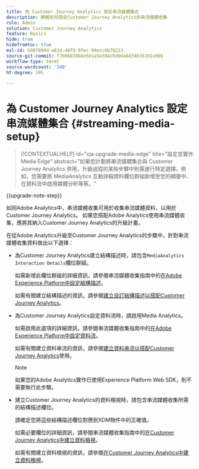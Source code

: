 ```yaml
---
title: 為 Customer Journey Analytics 設定串流媒體集合
description: 瞭解如何設定Customer Journey Analytics的串流媒體收集
role: Admin
solution: Customer Journey Analytics
feature: Basics
hide: true
hidefromtoc: true
exl-id: b807099d-a61d-48f9-9fec-94ecc6b76213
source-git-commit: f7b06838bbe5b1a5e304c6d0da6d34635391a90b
workflow-type: tm+mt
source-wordcount: '348'
ht-degree: 20%

---
```


# 為 Customer Journey Analytics 設定串流媒體集合 {#streaming-media-setup}

<!-- markdownlint-disable MD034 -->

>[!CONTEXTUALHELP]
>id="cja-upgrade-media-edge"
>title="設定並實作 Media Edge"
>abstract="如果您計劃將串流媒體集合與 Customer Journey Analytics 併用，升級過程的某些步驟中則需進行特定選擇。例如，您需要將 MediaAnalytics 互動詳細資料欄位群組新增至您的綱要中、在資料流中啟用媒體分析等等。"

<!-- markdownlint-enable MD034 -->

{{upgrade-note-step}}

如同Adobe Analytics中，串流媒體收集可用於收集串流媒體資料，以用於Customer Journey Analytics。 如果您搭配Adobe Analytics使用串流媒體收集，應將其納入Customer Journey Analytics的升級計畫。

在從Adobe Analytics升級至Customer Journey Analytics的步驟中，針對串流媒體收集資料做出以下選擇：

* 為Customer Journey Analytics建立結構描述時，請包含`MediaAnalytics Interaction Details`欄位群組。

  如需新增此欄位群組的詳細資訊，請參閱串流媒體收集指南中的[在Adobe Experience Platform中設定結構描述](https://experienceleague.adobe.com/en/docs/media-analytics/using/implementation/edge-recommended/media-edge-sdk/implementation-edge#set-up-the-schema-in-adobe-experience-platform)。

  如需有關建立結構描述的資訊，請參閱[建立自訂結構描述以搭配Customer Journey Analytics](/help/getting-started/cja-upgrade/cja-upgrade-schema-create.md)。

* 為Customer Journey Analytics設定資料流時，請啟用Media Analytics。

  如需啟用此選項的詳細資訊，請參閱串流媒體收集指南中的[在Adobe Experience Platform中設定資料流](https://experienceleague.adobe.com/en/docs/media-analytics/using/implementation/edge-recommended/media-edge-sdk/implementation-edge#configure-a-datastream-in-adobe-experience-platform)。

  如需有關建立資料串流的資訊，請參閱[建立資料串流以搭配Customer Journey Analytics](/help/getting-started/cja-upgrade/cja-upgrade-datastream.md)使用。

  >[!NOTE]
  >
  >如果您的Adobe Analytics實作已使用Experience Platform Web SDK，則不需要執行此步驟。

* 建立Customer Journey Analytics的資料檢視時，請包含串流媒體收集所需的結構描述欄位。

  請確定您將這些結構描述欄位對應到XDM物件中的正確值。

  如需必要欄位的詳細資訊，請參閱串流媒體收集指南中的[在Customer Journey Analytics中建立資料檢視](/help/getting-started/cja-upgrade/cja-upgrade-dataview.md)。

  如需有關建立資料檢視的資訊，請參閱[在Customer Journey Analytics中建立資料檢視](/help/getting-started/cja-upgrade/cja-upgrade-dataview.md)。

<!--

------------------

The steps for implementing the Streaming Media Collection in Customer Journey Analytics differ depending on your current Streaming Media Collection implementation in Adobe Analytics. 

Streaming Media Collection can be implemented in Adobe Analytics in either of the following ways:

* [Edge Network implementations for the Streaming Media Collection](#edge-network-implementations)

* [Adobe Analytics-only implementations for the Streaming Media Collection](#adobe-analytics-only-implementations)

For more information about the differences between these implementation methods, see [Implement the Streaming Media Collection](https://experienceleague.adobe.com/en/docs/media-analytics/using/implementation/overview) in the Streaming Media Collection Guide.

## Edge Network implementations for the Streaming Media Collection

If the Streaming Media Collection is [implemented using the Edge Network in your Adobe Analytics implementation](https://experienceleague.adobe.com/en/docs/media-analytics/using/implementation/overview#edge-implementation-methods), this means that some steps that are required to upgrade the Streaming Media Collection to Customer Journey Analytics have already been completed as part of your Adobe Analytics implementation. Following are the completed steps:

* [Set up the schema in Adobe Experience Platform](https://experienceleague.adobe.com/en/docs/media-analytics/using/implementation/edge-recommended/media-edge-sdk/implementation-edge#set-up-the-schema-in-adobe-experience-platform)

* [Create a dataset in Adobe Experience Platform](https://experienceleague.adobe.com/en/docs/media-analytics/using/implementation/edge-recommended/media-edge-sdk/implementation-edge#create-a-dataset-in-adobe-experience-platform)

* [Configure a datastream in Adobe Experience Platform](https://experienceleague.adobe.com/en/docs/media-analytics/using/implementation/edge-recommended/media-edge-sdk/implementation-edge#configure-a-datastream-in-adobe-experience-platform)

The following additional steps need to be completed as part of the upgrade to Customer Journey Analytics:

>[!NOTE]
>
>As you complete the Customer Journey Analytics upgrade steps, make sure you use the schema, dataset, and datastream from your Streaming Media Collection implementation in Adobe Analytics.

* [Create a connection in Customer Journey Analytics](/help/getting-started/cja-upgrade/cja-upgrade-connection.md)

* [Create a data view in Customer Journey Analytics](/help/getting-started/cja-upgrade/cja-upgrade-dataview.md)


## Adobe Analytics-only implementations for the Streaming Media Collection

If the Streaming Media Collection is [implemented using an Adobe Analytics-only implementation in your Adobe Analytics environment](https://experienceleague.adobe.com/en/docs/media-analytics/using/implementation/overview#adobe-analytics-only-implementation-methods), this means that Streaming Media data is not yet going to Edge Network. 

As you create the schema, dataset, datastream, connection, and data view as part of your upgrade from Adobe Analytics to Customer Journey Analytics, make the following selections to account for Streaming Media Collection data:

* When creating the schema for Customer Journey Analytics, include the `MediaAnalytics Interaction Details` field group.

  For more information about adding this field group, see [Set up the schema in Adobe Experience Platform](https://experienceleague.adobe.com/en/docs/media-analytics/using/implementation/edge-recommended/media-edge-sdk/implementation-edge#set-up-the-schema-in-adobe-experience-platform) in the Streaming Media Collection Guide.

  For information about creating the schema, see [Create a custom schema to use with Customer Journey Analytics](/help/getting-started/cja-upgrade/cja-upgrade-schema-create.md).

* When configuring the datastream for Customer Journey Analytics, enable Media Analytics. 

  For more information about enabling this option, see [Configure a datastream in Adobe Experience Platform](https://experienceleague.adobe.com/en/docs/media-analytics/using/implementation/edge-recommended/media-edge-sdk/implementation-edge#configure-a-datastream-in-adobe-experience-platform) in the Streaming Media Collection Guide.

  For information about creating the datastream, see [Create a datastream to use with Customer Journey Analytics](/help/getting-started/cja-upgrade/cja-upgrade-datastream.md).

* When creating a data view for Customer Journey Analytics, include the required schema fields for the Streaming Media Collection.

  Make sure you map these schema fieldds to the correct values in the XDM object.

  For more information about the required fields, see [Create a data view in Customer Journey Analytics](/help/getting-started/cja-upgrade/cja-upgrade-dataview.md) in the Streaming Media Collection Guide.

  For information about creating the data view, see [Create a data view in Customer Journey Analytics](/help/getting-started/cja-upgrade/cja-upgrade-dataview.md).

  -->
